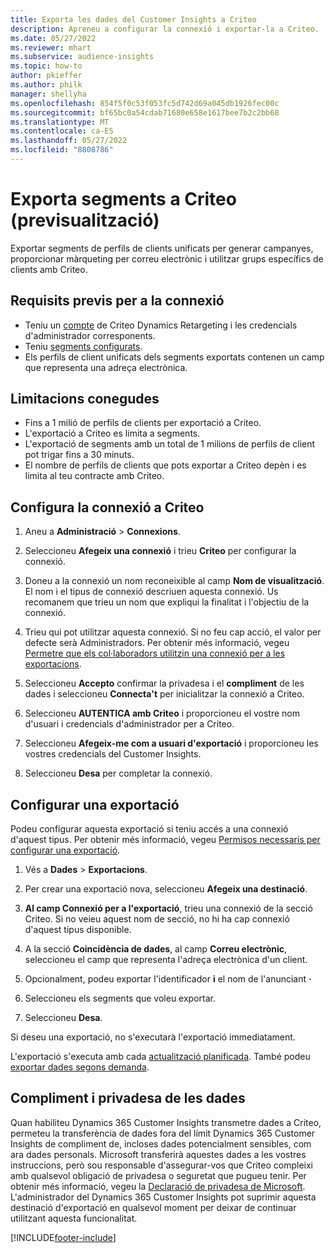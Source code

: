 ```yaml
---
title: Exporta les dades del Customer Insights a Criteo
description: Apreneu a configurar la connexió i exportar-la a Criteo.
ms.date: 05/27/2022
ms.reviewer: mhart
ms.subservice: audience-insights
ms.topic: how-to
author: pkieffer
ms.author: philk
manager: shellyha
ms.openlocfilehash: 854f5f0c53f053fc5d742d69a045db1926fec00c
ms.sourcegitcommit: bf65bc0a54cdab71680e658e1617bee7b2c2bb68
ms.translationtype: MT
ms.contentlocale: ca-ES
ms.lasthandoff: 05/27/2022
ms.locfileid: "8808786"
---
```

# <a name="export-segments-to-criteo-preview"></a>Exporta segments a Criteo (previsualització)

Exportar segments de perfils de clients unificats per generar campanyes, proporcionar màrqueting per correu electrònic i utilitzar grups específics de clients amb Criteo.

## <a name="prerequisites-for-connection"></a>Requisits previs per a la connexió

-   Teniu un [compte](https://www.criteo.com/login/) de Criteo Dynamics Retargeting i les credencials d'administrador corresponents.
-   Teniu [segments configurats](segments.md).
-   Els perfils de client unificats dels segments exportats contenen un camp que representa una adreça electrònica.

## <a name="known-limitations"></a>Limitacions conegudes

- Fins a 1 milió de perfils de clients per exportació a Criteo.
- L'exportació a Criteo es limita a segments.
- L'exportació de segments amb un total de 1 milions de perfils de client pot trigar fins a 30 minuts. 
- El nombre de perfils de clients que pots exportar a Criteo depèn i es limita al teu contracte amb Criteo.

## <a name="set-up-connection-to-criteo"></a>Configura la connexió a Criteo

1. Aneu a **Administració** > **Connexions**.

1. Seleccioneu **Afegeix una connexió** i trieu **Criteo** per configurar la connexió.

1. Doneu a la connexió un nom reconeixible al camp **Nom de visualització**. El nom i el tipus de connexió descriuen aquesta connexió. Us recomanem que trieu un nom que expliqui la finalitat i l'objectiu de la connexió.

1. Trieu qui pot utilitzar aquesta connexió. Si no feu cap acció, el valor per defecte serà Administradors. Per obtenir més informació, vegeu [Permetre que els col·laboradors utilitzin una connexió per a les exportacions](connections.md#allow-contributors-to-use-a-connection-for-exports).

1. Seleccioneu **Accepto** confirmar la privadesa i el **compliment** de les dades i seleccioneu **Connecta't** per inicialitzar la connexió a Criteo.

1. Seleccioneu **AUTENTICA amb Criteo** i proporcioneu el vostre nom d'usuari i credencials d'administrador per a Criteo. 

1. Seleccioneu **Afegeix-me com a usuari d'exportació** i proporcioneu les vostres credencials del Customer Insights.

1. Seleccioneu **Desa** per completar la connexió.

## <a name="configure-an-export"></a>Configurar una exportació

Podeu configurar aquesta exportació si teniu accés a una connexió d'aquest tipus. Per obtenir més informació, vegeu [Permisos necessaris per configurar una exportació](export-destinations.md#set-up-a-new-export).

1. Vés a **Dades** > **Exportacions**.

1. Per crear una exportació nova, seleccioneu **Afegeix una destinació**.

1. **Al camp Connexió per a l'exportació**, trieu una connexió de la secció Criteo. Si no veieu aquest nom de secció, no hi ha cap connexió d'aquest tipus disponible. 

1. A la secció **Coincidència de dades**, al camp **Correu electrònic**, seleccioneu el camp que representa l'adreça electrònica d'un client. 

1. Opcionalment, podeu exportar l'identificador **i** el nom de l'anunciant **·**

1. Seleccioneu els segments que voleu exportar. 

1. Seleccioneu **Desa**.

Si deseu una exportació, no s'executarà l'exportació immediatament.

L'exportació s'executa amb cada [actualització planificada](system.md#schedule-tab). També podeu [exportar dades segons demanda](export-destinations.md#run-exports-on-demand). 

## <a name="data-privacy-and-compliance"></a>Compliment i privadesa de les dades

Quan habiliteu Dynamics 365 Customer Insights transmetre dades a Criteo, permeteu la transferència de dades fora del límit Dynamics 365 Customer Insights de compliment de, incloses dades potencialment sensibles, com ara dades personals. Microsoft transferirà aquestes dades a les vostres instruccions, però sou responsable d'assegurar-vos que Criteo compleixi amb qualsevol obligació de privadesa o seguretat que pugueu tenir. Per obtenir més informació, vegeu la [Declaració de privadesa de Microsoft](https://go.microsoft.com/fwlink/?linkid=396732).
L'administrador del Dynamics 365 Customer Insights pot suprimir aquesta destinació d'exportació en qualsevol moment per deixar de continuar utilitzant aquesta funcionalitat.


[!INCLUDE[footer-include](includes/footer-banner.md)]

